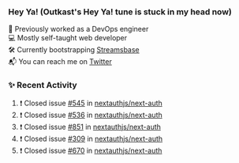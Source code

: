 ### Hey Ya! (Outkast's Hey Ya! tune is stuck in my head now)

💼 Previously worked as a DevOps engineer  
💻 Mostly self-taught web developer  
🛠️ Currently bootstrapping [Streamsbase](https://streamsbase.com)  
📬 You can reach me on [Twitter](https://twitter.com/LoriKarikari)

### ✨ Recent Activity

<!--START_SECTION:activity-->
1. ❗️ Closed issue [#545](https://github.com/nextauthjs/next-auth/issues/545) in [nextauthjs/next-auth](https://github.com/nextauthjs/next-auth)
2. ❗️ Closed issue [#536](https://github.com/nextauthjs/next-auth/issues/536) in [nextauthjs/next-auth](https://github.com/nextauthjs/next-auth)
3. ❗️ Closed issue [#851](https://github.com/nextauthjs/next-auth/issues/851) in [nextauthjs/next-auth](https://github.com/nextauthjs/next-auth)
4. ❗️ Closed issue [#309](https://github.com/nextauthjs/next-auth/issues/309) in [nextauthjs/next-auth](https://github.com/nextauthjs/next-auth)
5. ❗️ Closed issue [#670](https://github.com/nextauthjs/next-auth/issues/670) in [nextauthjs/next-auth](https://github.com/nextauthjs/next-auth)
<!--END_SECTION:activity-->
